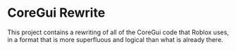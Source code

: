 CoreGui Rewrite
===============

This project contains a rewriting of all of the CoreGui code that Roblox uses, in a format that is more superfluous and logical than what is already there.
